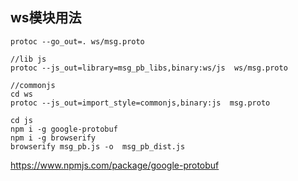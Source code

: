 
## ws模块用法
```shell script
protoc --go_out=. ws/msg.proto

//lib js   
protoc --js_out=library=msg_pb_libs,binary:ws/js  ws/msg.proto

//commonjs
cd ws
protoc --js_out=import_style=commonjs,binary:js  msg.proto

cd js
npm i -g google-protobuf
npm i -g browserify
browserify msg_pb.js -o  msg_pb_dist.js
```

https://www.npmjs.com/package/google-protobuf
